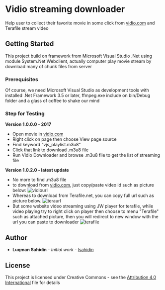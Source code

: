 # Vidio streaming downloader

Help user to collect their favorite movie in some click from [vidio.com](http://www.vidio.com/) and Terafile stream video

## Getting Started

This project build on framework from Microsoft Visual Studio .Net using module System.Net Webclient, actually computer play movie stream by download many of chunk files from server

### Prerequisites

Of course, we need Microsoft Visual Studio as development tools with installed .Net Framework 3.5 or later, ffmpeg.exe include on bin/Debug folder and a glass of coffee to shake our mind

### Step for Testing

**Version 1.0.0.0 - 2017**
* Open movie in [vidio.com](http://www.vidio.com/) 
* Right click on page then choose View page source
* Find keyword "vjs_playlist.m3u8"
* Click that link to download .m3u8 file
* Run Vidio Downloader and browse .m3u8 file to get the list of streaming file

**Version 1.0.2.0 - latest update**
* No more to find .m3u8 file
* to download from [vidio.com](http://www.vidio.com), just copy/paste video id such as picture below:
![vidiourl](https://user-images.githubusercontent.com/12827784/57500462-b5994280-730d-11e9-9569-6adfc7d4b54a.jpg)
* Whereas to download from Terafile.net, you can copy full url such as picture below. 
![teraurl](https://user-images.githubusercontent.com/12827784/57500499-d82b5b80-730d-11e9-910e-01745fe58fa7.jpg)
* But some website video streaming using JW player for terafile, while video playing try to right click on player then choose to menu "Terafile" such as attached picture, then you will redirect to new window with the url you can paste to downloader
![terafile](https://user-images.githubusercontent.com/12827784/57500523-e4afb400-730d-11e9-9867-258e5bbee771.jpg)

## Author

* **Luqman Sahidin** - *Initial work* - [lsahidin](https://github.com/lsahidin)


## License

This project is licensed under Creative Commons - see the [Attribution 4.0 International](http://creativecommons.org/licenses/by/4.0/) file for details